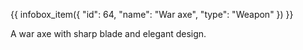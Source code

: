 {{ infobox_item({
	"id": 64,
	"name": "War axe",
	"type": "Weapon"
}) }}

A war axe with sharp blade and elegant design.